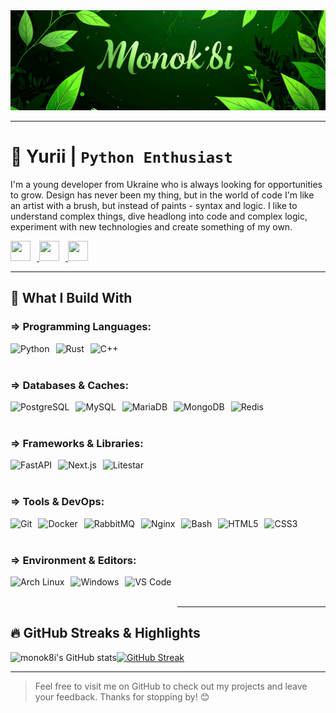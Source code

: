 <img src="assets/banner-green1.jpg"/>

---

# 🐍 Yurii | **`Python Enthusiast`**

I'm a young developer from Ukraine who is always looking for opportunities to grow. Design has never been my thing, but in the world of code I'm like an artist with a brush, but instead of paints - syntax and logic.
I like to understand complex things, dive headlong into code and complex logic, experiment with new technologies and create something of my own.

<div align="left">
  <p>
    <a href="https://www.github.com/monok8i" target="_blank">
      <picture> 
        <source media="(prefers-color-scheme: dark)" srcset="https://cdn.jsdelivr.net/gh/devicons/devicon@latest/icons/github/github-original.svg" /> 
        <source media="(prefers-color-scheme: light)" srcset="https://cdn.jsdelivr.net/gh/devicons/devicon@latest/icons/github/github-original.svg" /> 
        <img src="https://raw.githubusercontent.com/danielcranney/readme-generator/main/public/icons/socials/github.svg" width="32" height="32" style="padding-right:10px;"/> 
      </picture> 
    </a> 
    <a href="https://www.gitlab.com/monok8i" target="_blank"> 
      <picture> <source media="(prefers-color-scheme: dark)" srcset="https://cdn.jsdelivr.net/gh/devicons/devicon@latest/icons/gitlab/gitlab-original.svg" /> 
        <source media="(prefers-color-scheme: light)" srcset="https://cdn.jsdelivr.net/gh/devicons/devicon@latest/icons/gitlab/gitlab-original.svg" /> 
        <img src="https://cdn.jsdelivr.net/gh/devicons/devicon@latest/icons/gitlab/gitlab-original.svg" width="32" height="32" style="padding-right:10px;"/> 
      </picture> 
    </a> 
    <a href="http://www.instagram.com/monok8i" target="_blank"> 
      <picture> 
        <source media="(prefers-color-scheme: dark)" srcset="https://raw.githubusercontent.com/danielcranney/readme-generator/main/public/icons/socials/instagram-dark.svg" /> 
        <source media="(prefers-color-scheme: light)" srcset="https://raw.githubusercontent.com/danielcranney/readme-generator/main/public/icons/socials/instagram.svg" /> 
        <img src="https://raw.githubusercontent.com/danielcranney/readme-generator/main/public/icons/socials/instagram.svg" width="32" height="32" style="padding-right:10px;" /> 
      </picture> 
    </a>
  </p>
</div>

---


## 🚀 What I Build With

### ⇒ Programming Languages:
<img align="left" alt="Python" height="50px" style="padding-right:10px;" src="https://profilinator.rishav.dev/skills-assets/python-original.svg"/> 
<img align="left" alt="Rust" height="50px" style="padding-right:10px;" src="https://profilinator.rishav.dev/skills-assets/rust-plain.svg"/> 
<img align="left" alt="C++" height="50px" style="padding-right:10px;" src="https://profilinator.rishav.dev/skills-assets/cplusplus-original.svg"/>

<br/><br/>

### ⇒ Databases & Caches:

<img align="left" alt="PostgreSQL" height="50px" style="padding-right:10px;" src="https://profilinator.rishav.dev/skills-assets/postgresql-original-wordmark.svg"/>
<img align="left" alt="MySQL" height="50px" style="padding-right:10px;" src="https://profilinator.rishav.dev/skills-assets/mysql-original-wordmark.svg"/>
<img align="left" alt="MariaDB" height="50px" style="padding-right:10px;" src="https://profilinator.rishav.dev/skills-assets/mariadb.png"/>
<img align="left" alt="MongoDB" height="50px"" style="padding-right:10px;" src="https://profilinator.rishav.dev/skills-assets/mongodb-original-wordmark.svg"/>
<img align="left" alt="Redis" height="50px" style="padding-right:10px;" src="https://profilinator.rishav.dev/skills-assets/redis-original-wordmark.svg"/> 

<br/><br/>

### ⇒ Frameworks & Libraries:

<img align="left" alt="FastAPI" height="50px" style="padding-right:10px;" src="https://raw.githubusercontent.com/danielcranney/readme-generator/main/public/icons/skills/fastapi-colored.svg"/>
<img align="left" alt="Next.js" height="50px" style="padding-right:10px;" src="https://raw.githubusercontent.com/danielcranney/readme-generator/main/public/icons/skills/nextjs-colored.svg"/>
<img align="left" alt="Litestar" height="50px" style="padding-right:10px;" src="https://litestar.dev/_static/logo.svg"/>

<br/><br/>

### ⇒ Tools & DevOps: 

<img align="left" alt="Git" height="50px" style="padding-right:10px;" src="https://profilinator.rishav.dev/skills-assets/git-scm-icon.svg"/>
<img align="left" alt="Docker" height="50px" style="padding-right:10px;" src="https://profilinator.rishav.dev/skills-assets/docker-original-wordmark.svg"/>
<img align="left" alt="RabbitMQ" height="50px" style="padding-right:10px;" src="https://profilinator.rishav.dev/skills-assets/rabbitmq-icon.svg"/>
<img align="left" alt="Nginx" height="50px" style="padding-right:10px;" src="https://profilinator.rishav.dev/skills-assets/nginx-original.svg"/>
<img align="left" alt="Bash" height="50px" style="padding-right:10px;" src="https://profilinator.rishav.dev/skills-assets/gnu_bash-icon.svg"/>
<img align="left" alt="HTML5" height="50px" style="padding-right:10px;" src="https://profilinator.rishav.dev/skills-assets/html5-original-wordmark.svg"/>
<img align="left" alt="CSS3" height="50px" style="padding-right:10px;" src="https://profilinator.rishav.dev/skills-assets/css3-original-wordmark.svg"/> 

<br/><br/>

### ⇒ Environment & Editors:

<img align="left" alt="Arch Linux" height="50px" style="padding-right:10px;" src="https://cdn.jsdelivr.net/gh/devicons/devicon@latest/icons/archlinux/archlinux-plain.svg"/>
<img align="left" alt="Windows" height="50px" style="padding-right:10px;" src="https://cdn.jsdelivr.net/gh/devicons/devicon@latest/icons/windows11/windows11-original.svg" />
<img align="left" alt="VS Code" height="50px" style="padding-right:10px;" src="https://cdn.jsdelivr.net/gh/devicons/devicon@latest/icons/vscode/vscode-original.svg" />
<br/><br/>

---

## 🔥 GitHub Streaks & Highlights
  
![monok8i's GitHub stats](https://github-readme-stats.vercel.app/api?username=monok8i&show_icons=true&theme=transparent&rank_icon=github&layout=compact&border_color=b4befe)[![GitHub Streak](https://streak-stats.demolab.com?user=monok8i&theme=transparent)](https://git.io/streak-stats)

<!-- [![Top Langs](https://github-readme-stats.vercel.app/api/top-langs/?username=monok8i&layout=compact&theme=transparent&size_weight=0&count_weight=1)](https://github.com/monok8i/github-readme-stats) -->

</div>

---


> Feel free to visit me on GitHub to check out my projects and leave your feedback. Thanks for stopping by! 😊
